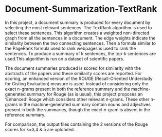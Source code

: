 # Document-Summarization-TextRank

In this project, a document summary is produced for every document by
selecting the most relevant sentences. The TextRank algorithm is used to select these sentences. This
algorithm creates a weighted non-directed graph from all the sentences in a document. The edge
weights indicate the similarity between the two connecting sentences. Then a formula similar to the
PageRank formula used to rank webpages is used to rank the sentences. To produce a summary of k sentences,
the top-k sentences are used.This algorithm is run on a dataset of scientific papers.

The document summaries produced is scored for similarity with the abstracts of the papers and these
similarity scores are reported. For scoring, an enhanced version of the
ROUGE (Recall-Oriented Understudy for Gisting Evaluation) measure is used. Instead of considering only
the exact n-grams present in both the reference summary and the machine-generated summary for Rouge (as is
usual), this project proposes an ‘Enhanced’ Rouge which considers other relevant n-grams. 
These other n-grams in the machine-generated summary contain nouns and adjectives present in both the summaries,
though the exact n-gram is absent in the reference summary.
 
For comparison, the output files containing the 2 versions of the Rouge scores for k=3,4 & 5 are uploaded.
